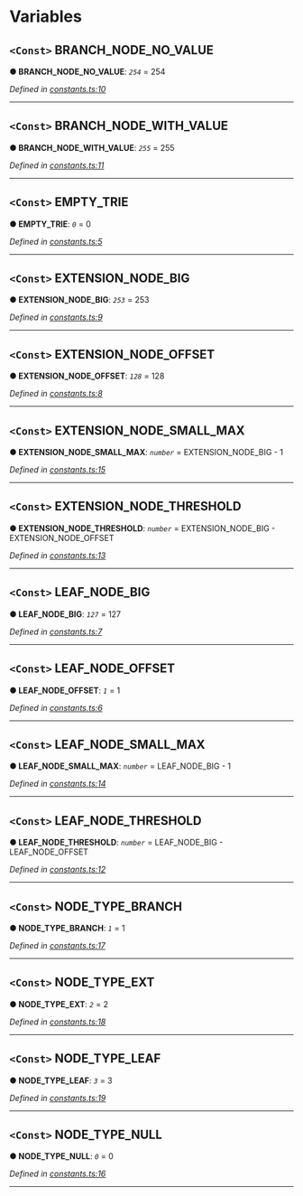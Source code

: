 

# Variables

<a id="branch_node_no_value"></a>

## `<Const>` BRANCH_NODE_NO_VALUE

**● BRANCH_NODE_NO_VALUE**: *`254`* = 254

*Defined in [constants.ts:10](https://github.com/polkadot-js/common/blob/6d8e788/packages/trie-codec/src/constants.ts#L10)*

___
<a id="branch_node_with_value"></a>

## `<Const>` BRANCH_NODE_WITH_VALUE

**● BRANCH_NODE_WITH_VALUE**: *`255`* = 255

*Defined in [constants.ts:11](https://github.com/polkadot-js/common/blob/6d8e788/packages/trie-codec/src/constants.ts#L11)*

___
<a id="empty_trie"></a>

## `<Const>` EMPTY_TRIE

**● EMPTY_TRIE**: *`0`* = 0

*Defined in [constants.ts:5](https://github.com/polkadot-js/common/blob/6d8e788/packages/trie-codec/src/constants.ts#L5)*

___
<a id="extension_node_big"></a>

## `<Const>` EXTENSION_NODE_BIG

**● EXTENSION_NODE_BIG**: *`253`* = 253

*Defined in [constants.ts:9](https://github.com/polkadot-js/common/blob/6d8e788/packages/trie-codec/src/constants.ts#L9)*

___
<a id="extension_node_offset"></a>

## `<Const>` EXTENSION_NODE_OFFSET

**● EXTENSION_NODE_OFFSET**: *`128`* = 128

*Defined in [constants.ts:8](https://github.com/polkadot-js/common/blob/6d8e788/packages/trie-codec/src/constants.ts#L8)*

___
<a id="extension_node_small_max"></a>

## `<Const>` EXTENSION_NODE_SMALL_MAX

**● EXTENSION_NODE_SMALL_MAX**: *`number`* =  EXTENSION_NODE_BIG - 1

*Defined in [constants.ts:15](https://github.com/polkadot-js/common/blob/6d8e788/packages/trie-codec/src/constants.ts#L15)*

___
<a id="extension_node_threshold"></a>

## `<Const>` EXTENSION_NODE_THRESHOLD

**● EXTENSION_NODE_THRESHOLD**: *`number`* =  EXTENSION_NODE_BIG - EXTENSION_NODE_OFFSET

*Defined in [constants.ts:13](https://github.com/polkadot-js/common/blob/6d8e788/packages/trie-codec/src/constants.ts#L13)*

___
<a id="leaf_node_big"></a>

## `<Const>` LEAF_NODE_BIG

**● LEAF_NODE_BIG**: *`127`* = 127

*Defined in [constants.ts:7](https://github.com/polkadot-js/common/blob/6d8e788/packages/trie-codec/src/constants.ts#L7)*

___
<a id="leaf_node_offset"></a>

## `<Const>` LEAF_NODE_OFFSET

**● LEAF_NODE_OFFSET**: *`1`* = 1

*Defined in [constants.ts:6](https://github.com/polkadot-js/common/blob/6d8e788/packages/trie-codec/src/constants.ts#L6)*

___
<a id="leaf_node_small_max"></a>

## `<Const>` LEAF_NODE_SMALL_MAX

**● LEAF_NODE_SMALL_MAX**: *`number`* =  LEAF_NODE_BIG - 1

*Defined in [constants.ts:14](https://github.com/polkadot-js/common/blob/6d8e788/packages/trie-codec/src/constants.ts#L14)*

___
<a id="leaf_node_threshold"></a>

## `<Const>` LEAF_NODE_THRESHOLD

**● LEAF_NODE_THRESHOLD**: *`number`* =  LEAF_NODE_BIG - LEAF_NODE_OFFSET

*Defined in [constants.ts:12](https://github.com/polkadot-js/common/blob/6d8e788/packages/trie-codec/src/constants.ts#L12)*

___
<a id="node_type_branch"></a>

## `<Const>` NODE_TYPE_BRANCH

**● NODE_TYPE_BRANCH**: *`1`* = 1

*Defined in [constants.ts:17](https://github.com/polkadot-js/common/blob/6d8e788/packages/trie-codec/src/constants.ts#L17)*

___
<a id="node_type_ext"></a>

## `<Const>` NODE_TYPE_EXT

**● NODE_TYPE_EXT**: *`2`* = 2

*Defined in [constants.ts:18](https://github.com/polkadot-js/common/blob/6d8e788/packages/trie-codec/src/constants.ts#L18)*

___
<a id="node_type_leaf"></a>

## `<Const>` NODE_TYPE_LEAF

**● NODE_TYPE_LEAF**: *`3`* = 3

*Defined in [constants.ts:19](https://github.com/polkadot-js/common/blob/6d8e788/packages/trie-codec/src/constants.ts#L19)*

___
<a id="node_type_null"></a>

## `<Const>` NODE_TYPE_NULL

**● NODE_TYPE_NULL**: *`0`* = 0

*Defined in [constants.ts:16](https://github.com/polkadot-js/common/blob/6d8e788/packages/trie-codec/src/constants.ts#L16)*

___

